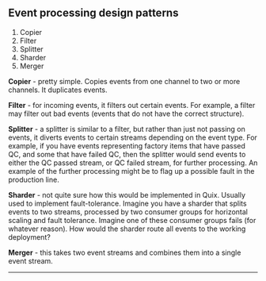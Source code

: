 ## Event processing design patterns

1. Copier
2. Filter
3. Splitter
4. Sharder
5. Merger

**Copier** - pretty simple. Copies events from one channel to two or more
channels. It duplicates events.

**Filter** - for incoming events, it filters out certain events. For
example, a filter may filter out bad events (events that do not have
the correct structure).

**Splitter** - a splitter is similar to a filter, but rather than just
not passing on events, it diverts events to certain streams depending
on the event type. For example, if you have events representing
factory items that have passed QC, and some that have failed QC, then
the splitter would send events to either the QC passed stream, or QC
failed stream, for further processing. An example of the further
processing might be to flag up a possible fault in the production
line.

**Sharder** - not quite sure how this would be implemented in
Quix. Usually used to implement fault-tolerance. Imagine you have a
sharder that splits events to two streams, processed by two consumer
groups for horizontal scaling and fault tolerance. Imagine one of
these consumer groups fails (for whatever reason). How would the
sharder route all events to the working deployment?

**Merger** - this takes two event streams and combines them into a
single event stream.

---
